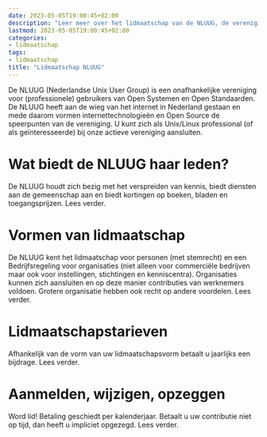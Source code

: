 ```yaml
---
date: 2023-05-05T19:00:45+02:00
description: "Leer meer over het lidmaatschap van de NLUUG, de vereniging van professionele gebruikers van open systemen en open standaarden"
lastmod: 2023-05-05T19:00:45+02:00
categories:
- lidmaatschap
tags:
- lidmaatschap
title: "Lidmaatschap NLUUG"
---
```


De NLUUG (Nederlandse Unix User Group) is een onafhankelijke vereniging voor (professionele) gebruikers van Open Systemen en Open Standaarden. De NLUUG heeft aan de wieg van het internet in Nederland gestaan en mede daarom vormen internettechnologieën en Open Source de speerpunten van de vereniging. U kunt zich als Unix/Linux professional (of als geïnteresseerde) bij onze actieve vereniging aansluiten.

# Wat biedt de NLUUG haar leden?
De NLUUG houdt zich bezig met het verspreiden van kennis, biedt diensten aan de gemeenschap aan en biedt kortingen op boeken, bladen en toegangsprijzen. Lees verder.

# Vormen van lidmaatschap
De NLUUG kent het lidmaatschap voor personen (met stemrecht) en een Bedrijfsregeling voor organisaties (niet alleen voor commerciële bedrijven maar ook voor instellingen, stichtingen en kenniscentra). Organisaties kunnen zich aansluiten en op deze manier contributies van werknemers voldoen. Grotere organisatie hebben ook recht op andere voordelen. Lees verder.

# Lidmaatschapstarieven
Afhankelijk van de vorm van uw lidmaatschapsvorm betaalt u jaarlijks een bijdrage. Lees verder.

# Aanmelden, wijzigen, opzeggen
Word lid! Betaling geschiedt per kalenderjaar. Betaalt u uw contributie niet op tijd, dan heeft u impliciet opgezegd. Lees verder.
